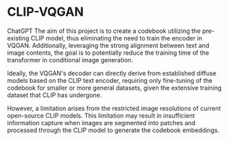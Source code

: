 # CLIP-VQGAN

ChatGPT
The aim of this project is to create a codebook utilizing the pre-existing CLIP model, thus eliminating the need to train the encoder in VQGAN. Additionally, leveraging the strong alignment between text and image contents, the goal is to potentially reduce the training time of the transformer in conditional image generation.

Ideally, the VQGAN's decoder can directly derive from established diffuse models based on the CLIP text encoder, requiring only fine-tuning of the codebook for smaller or more general datasets, given the extensive training dataset that CLIP has undergone.

However, a limitation arises from the restricted image resolutions of current open-source CLIP models. This limitation may result in insufficient information capture when images are segmented into patches and processed through the CLIP model to generate the codebook embeddings.


